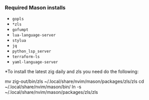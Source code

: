 ### Required Mason installs

- `gopls`
- `*zls`
- `gofumpt`
- `lua-language-server`
- `stylua`
- `jq`
- `python_lsp_server`
- `terraform-ls`
- `yaml-language-server`

*To install the latest zig daily and zls you need do the following:

mv zig-out/bin/zls ~/.local/share/nvim/mason/packages/zls/zls
cd ~/.local/share/nvim/mason/bin/
ln -s ~/.local/share/nvim/mason/packages/zls/zls
